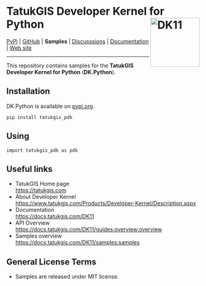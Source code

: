 # TatukGIS Developer Kernel for Python <img align="right" width="128" height="128" alt="DK11" src="https://docs.tatukgis.com/DK11/_media/dk_logo.png">

[PyPi](https://pypi.org/project/tatukgis-pdk/) | [GitHub](https://github.com/TatukGIScom/DK.Python) | **Samples** | [Discusssions](https://github.com/TatukGIScom/DK.Python/discussions) | [Documentation](https://docs.tatukgis.com/dk11) | [Web site](https://www.tatukgis.com)

---

This repository contains samples for the **TatukGIS Developer Kernel for Python** (**DK.Python**).

## Installation
DK.Python is available on [pypi.org](https://pypi.org/project/tatukgis-pdk/).

    pip install tatukgis_pdk
    
## Using

    import tatukgis_pdk as pdk
  
## Useful links
- TatukGIS Home page<br>https://tatukgis.com
- About Developer Kernel<br>https://www.tatukgis.com/Products/Developer-Kernel/Description.aspx
- Documentation<br>https://docs.tatukgis.com/DK11
- API Overview<br>https://docs.tatukgis.com/DK11/guides:overview:overview
- Samples overview<br>https://docs.tatukgis.com/DK11/samples:samples

## General License Terms

- Samples are released under MIT license.
